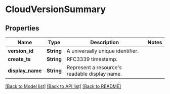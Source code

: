 # CloudVersionSummary

## Properties

Name | Type | Description | Notes
------------ | ------------- | ------------- | -------------
**version_id** | **String** | A universally unique identifier. | 
**create_ts** | **String** | RFC3339 timestamp. | 
**display_name** | **String** | Represent a resource's readable display name. | 

[[Back to Model list]](../README.md#documentation-for-models) [[Back to API list]](../README.md#documentation-for-api-endpoints) [[Back to README]](../README.md)


